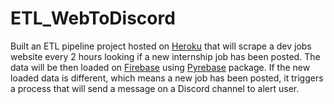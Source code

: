 # ETL_WebToDiscord

Built an ETL pipeline project hosted on [Heroku](https://www.heroku.com/) that will scrape a dev jobs website every 2 hours looking if a new internship job has been posted. The data will be then loaded on [Firebase](https://firebase.google.com/) using [Pyrebase](https://github.com/thisbejim/Pyrebase) package. If the new loaded data is different, which means a new job has been posted, it triggers a process that will send a message on a Discord channel to alert user.
